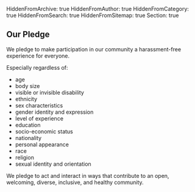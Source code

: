 HiddenFromArchive: true
HiddenFromAuthor: true
HiddenFromCategory: true
HiddenFromSearch: true
HiddenFromSitemap: true
Section: true


## Our Pledge

We pledge to make participation in our community a harassment-free experience for everyone. 

Especially regardless of:

* age
* body size
* visible or invisible disability
* ethnicity
* sex characteristics
* gender identity and expression
* level of experience
* education
* socio-economic status
* nationality
* personal appearance
* race
* religion
* sexual identity and orientation

We pledge to act and interact in ways that contribute to an open, welcoming,
diverse, inclusive, and healthy community.